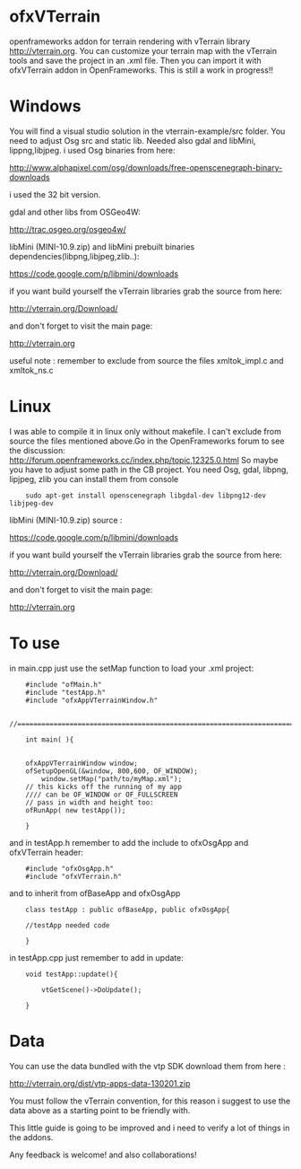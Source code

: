 ofxVTerrain
===========

openframeworks addon for terrain rendering with vTerrain library http://vterrain.org. You can customize your terrain map with the vTerrain tools and save the project in an .xml file.
Then you can import it with ofxVTerrain addon in OpenFrameworks. This is still a work in progress!!


Windows
=======

You will find a visual studio solution in the vterrain-example/src folder. You need to adjust Osg src and static lib. Needed also gdal and libMini, lippng,libjpeg. i used Osg binaries from here: 
		
http://www.alphapixel.com/osg/downloads/free-openscenegraph-binary-downloads

i used the 32 bit version.
 
gdal and other libs from OSGeo4W:

http://trac.osgeo.org/osgeo4w/

libMini (MINI-10.9.zip) and libMini prebuilt binaries dependencies(libpng,libjpeg,zlib..):

https://code.google.com/p/libmini/downloads

if you want build yourself the vTerrain libraries grab the source from here:

http://vterrain.org/Download/

and don't forget to visit the main page:

http://vterrain.org


useful note : remember to exclude from source the files xmltok_impl.c and xmltok_ns.c 


Linux
=====

I was able to compile it in linux only without makefile. I can't exclude from source the files mentioned above.Go in the OpenFrameworks forum to see the discussion: http://forum.openframeworks.cc/index.php/topic,12325.0.html So maybe you have to adjust some path in the CB project. 
You need Osg, gdal, libpng, lipjpeg, zlib you can install them from console 

		sudo apt-get install openscenegraph libgdal-dev libpng12-dev libjpeg-dev

libMini (MINI-10.9.zip) source :

https://code.google.com/p/libmini/downloads

if you want build yourself the vTerrain libraries grab the source from here:

http://vterrain.org/Download/

and don't forget to visit the main page:

http://vterrain.org

To use
======

in main.cpp just use the setMap function to load your .xml project:

		#include "ofMain.h"
		#include "testApp.h"
		#include "ofxAppVTerrainWindow.h"

		//========================================================================

		int main( ){


		ofxAppVTerrainWindow window;
		ofSetupOpenGL(&window, 800,600, OF_WINDOW);		
    		window.setMap("path/to/myMap.xml");
		// this kicks off the running of my app
		//// can be OF_WINDOW or OF_FULLSCREEN
		// pass in width and height too:
		ofRunApp( new testApp());

		}

and in testApp.h remember to add the include to ofxOsgApp and ofxVTerrain header:

		#include "ofxOsgApp.h"
		#include "ofxVTerrain.h"

and to inherit from ofBaseApp and ofxOsgApp

		class testApp : public ofBaseApp, public ofxOsgApp{
		
		//testApp needed code
		
		}


in testApp.cpp just remember to add in update:


		void testApp::update(){

    		vtGetScene()->DoUpdate();

		}

Data
====

You can use the data bundled with the vtp SDK download them from here :

http://vterrain.org/dist/vtp-apps-data-130201.zip

You must follow the vTerrain convention, for this reason i suggest to use the data above as a starting point to be friendly with.




This little guide is going to be improved and i need to verify a lot of things in the addons.

Any feedback is welcome! and also collaborations!
















		
